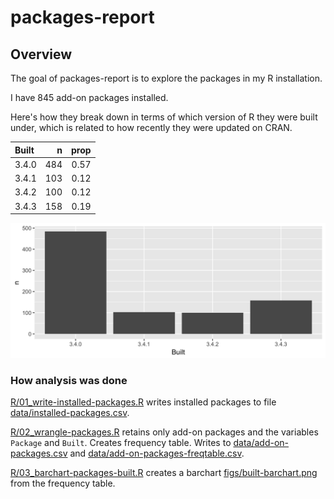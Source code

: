 
<!-- README.md is generated from README.Rmd. Please edit that file -->
packages-report
===============

Overview
--------

The goal of packages-report is to explore the packages in my R installation.

I have 845 add-on packages installed.

Here's how they break down in terms of which version of R they were built under, which is related to how recently they were updated on CRAN.

| Built |    n|  prop|
|:------|----:|-----:|
| 3.4.0 |  484|  0.57|
| 3.4.1 |  103|  0.12|
| 3.4.2 |  100|  0.12|
| 3.4.3 |  158|  0.19|

![](figs/built-barchart.png)

### How analysis was done

[R/01\_write-installed-packages.R](R/01_write-installed-packages.R) writes installed packages to file [data/installed-packages.csv](data/installed-packages.csv).

[R/02\_wrangle-packages.R](R/02_wrangle-packages.R) retains only add-on packages and the variables `Package` and `Built`. Creates frequency table. Writes to [data/add-on-packages.csv](data/add-on-packages.csv) and [data/add-on-packages-freqtable.csv](data/add-on-packages-freqtable.csv).

[R/03\_barchart-packages-built.R](R/03_barchart-packages-built.R) creates a barchart [figs/built-barchart.png](figs/built-barchart.png) from the frequency table.
